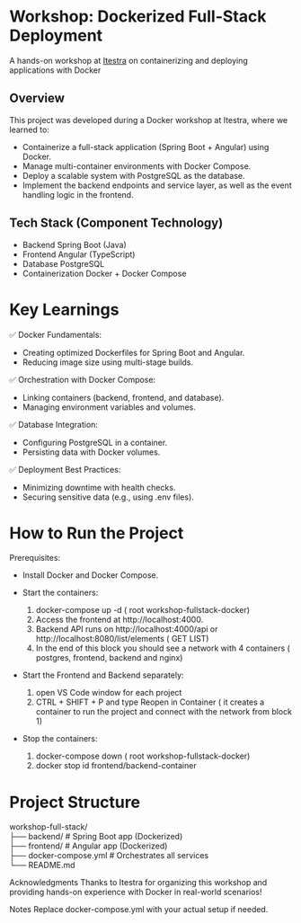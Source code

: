 # Workshop: Dockerized Full-Stack Deployment
A hands-on workshop at [Itestra](itestra.com) on containerizing and deploying applications with Docker

## Overview
This project was developed during a Docker workshop at Itestra, where we learned to:

- Containerize a full-stack application (Spring Boot + Angular) using Docker.
- Manage multi-container environments with Docker Compose.
- Deploy a scalable system with PostgreSQL as the database.
- Implement the backend endpoints and service layer, as well as the event handling logic in the frontend.

## Tech Stack (Component	Technology)
- Backend	Spring Boot (Java)
- Frontend	Angular (TypeScript)
- Database	PostgreSQL
- Containerization	Docker + Docker Compose
  
# Key Learnings
✅ Docker Fundamentals:
- Creating optimized Dockerfiles for Spring Boot and Angular.
- Reducing image size using multi-stage builds.

✅ Orchestration with Docker Compose:
- Linking containers (backend, frontend, and database).
- Managing environment variables and volumes.

✅ Database Integration:
- Configuring PostgreSQL in a container.
- Persisting data with Docker volumes.

✅ Deployment Best Practices:
- Minimizing downtime with health checks.
- Securing sensitive data (e.g., using .env files).

# How to Run the Project
Prerequisites:
- Install Docker and Docker Compose.
- Start the containers:
    1. docker-compose up -d ( root workshop-fullstack-docker)
    2. Access the frontend at http://localhost:4000.
    3. Backend API runs on http://localhost:4000/api or http://localhost:8080/list/elements ( GET LIST)
    4. In the end of this block you should see a network with 4 containers ( postgres, frontend, backend and nginx)
- Start the Frontend and Backend separately:
    1. open VS Code window for each project
    2. CTRL + SHIFT + P and type Reopen in Container ( it creates a container to run the project and connect with the network from block 1)

- Stop the containers:
    1. docker-compose down ( root workshop-fullstack-docker)
    2. docker stop id frontend/backend-container

# Project Structure
workshop-full-stack/  
├── backend/           # Spring Boot app (Dockerized)  
├── frontend/          # Angular app (Dockerized)  
├── docker-compose.yml # Orchestrates all services  
└── README.md  

Acknowledgments
Thanks to Itestra for organizing this workshop and providing hands-on experience with Docker in real-world scenarios!

Notes
Replace docker-compose.yml with your actual setup if needed.


